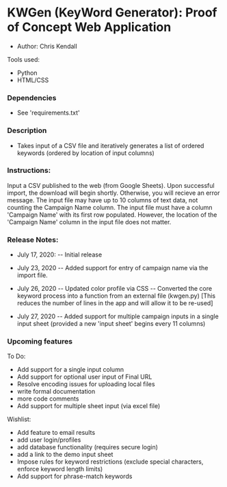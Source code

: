# KWGen (KeyWord Generator): Proof of Concept Web Application
- Author: Chris Kendall

Tools used:
- Python
- HTML/CSS

### Dependencies
- See 'requirements.txt'

### Description
- Takes input of a CSV file and iteratively generates a list of ordered keywords (ordered by location of input columns)

### Instructions:
Input a CSV published to the web (from Google Sheets). Upon successful import, the download will begin shortly. Otherwise, you will recieve an error message.
The input file may have up to 10 columns of text data, not counting the Campaign Name column. The input file must have a column 'Campaign Name' with its first row populated.
However, the location of the 'Campaign Name' column in the input file does not matter.

### Release Notes:
- July 17, 2020:
-- Initial release

- July 23, 2020
-- Added support for entry of campaign name via the import file.

- July 26, 2020
-- Updated color profile via CSS
-- Converted the core keyword process into a function from an external file (kwgen.py) [This reduces the number of lines in the app and will allow it to be re-used]

- July 27, 2020
-- Added support for multiple campaign inputs in a single input sheet (provided a new 'input sheet' begins every 11 columns)

### Upcoming features
To Do:
- Add support for a single input column
- Add support for optional user input of Final URL
- Resolve encoding issues for uploading local files
- write formal documentation
- more code comments
- Add support for multiple sheet input (via excel file)

Wishlist:
- Add feature to email results
- add user login/profiles
- add database functionality (requires secure login)
- add a link to the demo input sheet
- Impose rules for keyword restrictions (exclude special characters, enforce keyword length limits)
- Add support for phrase-match keywords

